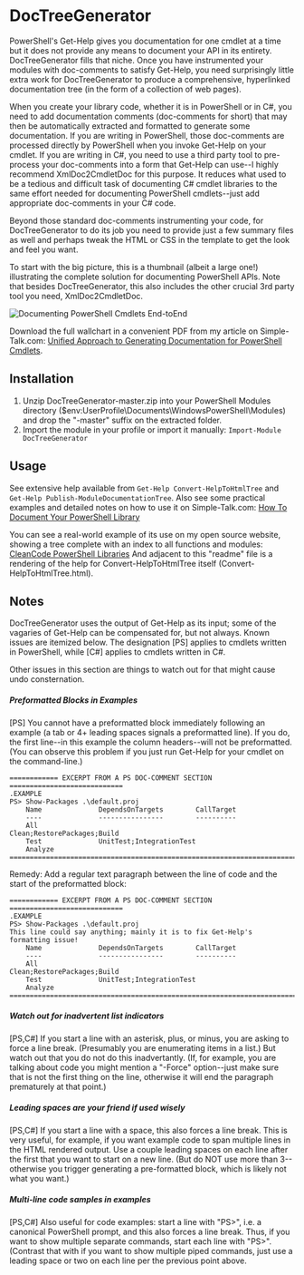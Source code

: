 DocTreeGenerator
=======

PowerShell's Get-Help gives you documentation for one cmdlet at a time but it does not provide any means to document your API in its entirety.
DocTreeGenerator fills that niche.
Once you have instrumented your modules with doc-comments to satisfy Get-Help,
you need surprisingly little extra work for DocTreeGenerator
to produce a comprehensive, hyperlinked documentation tree (in the form of a collection of web pages).

When you create your library code, whether it is in PowerShell or in C#, you need
to add documentation comments (doc-comments for short)
that may then be automatically extracted and formatted to generate some documentation.
If you are writing in PowerShell, those doc-comments are processed directly
by PowerShell when you invoke Get-Help on your cmdlet.
If you are writing in C#, you need to use a third party tool to pre-process
your doc-comments into a form that Get-Help can use--I highly recommend
XmlDoc2CmdletDoc for this purpose.
It reduces what used to be a tedious and difficult task of documenting C# cmdlet
libraries to the same effort needed for documenting PowerShell cmdlets--just
add appropriate doc-comments in your C# code.

Beyond those standard doc-comments instrumenting your code, for DocTreeGenerator
to do its job you need to provide just a few summary files as well
and perhaps tweak the HTML or CSS in the template to get the look and feel you want.

To start with the big picture, this is a thumbnail (albeit a large one!) illustrating the complete solution for documenting PowerShell APIs. Note that besides DocTreeGenerator, this also includes the other crucial 3rd party tool you need, XmlDoc2CmdletDoc.

![Documenting PowerShell Cmdlets End-toEnd](https://cloud.githubusercontent.com/assets/6817500/15099546/ce32bbd0-150c-11e6-9417-cbeb335a6f94.jpg)

Download the full wallchart in a convenient PDF from my article on Simple-Talk.com: [Unified Approach to Generating Documentation for PowerShell Cmdlets](https://www.simple-talk.com/sysadmin/powershell/unified-approach-to-generating-documentation-for-powershell-cmdlets/).


Installation
----------
1. Unzip DocTreeGenerator-master.zip into your PowerShell Modules directory ($env:UserProfile\Documents\WindowsPowerShell\Modules) and drop the "-master" suffix on the extracted folder.
2. Import the module in your profile or import it manually: `Import-Module DocTreeGenerator`

Usage
----------
See extensive help available from `Get-Help Convert-HelpToHtmlTree`
and `Get-Help Publish-ModuleDocumentationTree`.
Also see some practical examples and detailed notes on how to use it
on Simple-Talk.com: [How To Document Your PowerShell Library](https://www.simple-talk.com/sysadmin/powershell/how-to-document-your-powershell-library/)

You can see a real-world example of its use on my open source website, showing a tree complete with an index to all functions and modules:
[CleanCode PowerShell Libraries](http://cleancode.sourceforge.net/api/powershell/)
And adjacent to this "readme" file is a rendering of the help for Convert-HelpToHtmlTree itself (Convert-HelpToHtmlTree.html).

Notes
----------
DocTreeGenerator uses the output of Get-Help as its input; some of the vagaries of Get-Help can be compensated for, but not always. Known issues are itemized below. The designation [PS] applies to cmdlets written in PowerShell, while [C#] applies to cmdlets written in C#.

Other issues in this section are things to watch out for that might cause undo consternation.

##### Preformatted Blocks in Examples
[PS] You cannot have a preformatted block immediately following an example (a tab or 4+ leading spaces signals a preformatted line). If you do, the first line--in this example the column headers--will not be preformatted.
(You can observe this problem if you just run Get-Help for your cmdlet on the command-line.)

```
============ EXCERPT FROM A PS DOC-COMMENT SECTION ============================
.EXAMPLE
PS> Show-Packages .\default.proj
	Name              DependsOnTargets        CallTarget
	----              ----------------        ----------
	All                                       Clean;RestorePackages;Build
	Test              UnitTest;IntegrationTest
	Analyze
===============================================================================
```

Remedy:
Add a regular text paragraph between the line of code and the start of the preformatted block:
```
============ EXCERPT FROM A PS DOC-COMMENT SECTION ============================
.EXAMPLE
PS> Show-Packages .\default.proj
This line could say anything; mainly it is to fix Get-Help's formatting issue!
	Name              DependsOnTargets        CallTarget
	----              ----------------        ----------
	All                                       Clean;RestorePackages;Build
	Test              UnitTest;IntegrationTest
	Analyze
===============================================================================
```

##### Watch out for inadvertent list indicators
[PS,C#] If you start a line with an asterisk, plus, or minus, you are asking to force a line break. (Presumably you are enumerating items in a list.) But watch out that you do not do this inadvertantly. (If, for example, you are talking about code you might mention a "-Force" option--just make sure that is not the first thing on the line, otherwise it will end the paragraph prematurely at that point.)

##### Leading spaces are your friend if used wisely
[PS,C#] If you start a line with a space, this also forces a line break. This is very useful, for example, if you want example code to span multiple lines in the HTML rendered output. Use a couple leading spaces on each line after the first that you want to start on a new line. (But do NOT use more than 3--otherwise you trigger generating a pre-formatted block, which is likely not what you want.)

##### Multi-line code samples in examples
[PS,C#] Also useful for code examples: start a line with "PS>", i.e. a canonical PowerShell prompt, and this also forces a line break. Thus, if you want to show multiple separate commands, start each line with "PS>". (Contrast that with if you want to show multiple piped commands, just use a leading space or two on each line per the previous point above.
